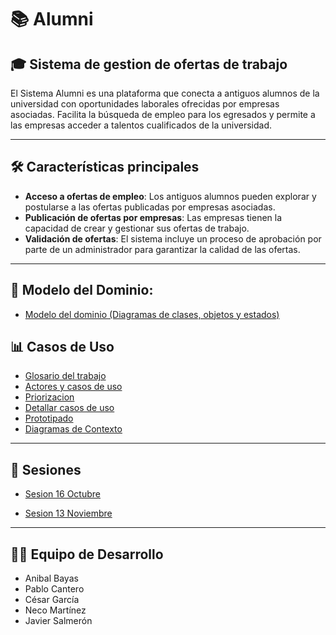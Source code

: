 # 📚 Alumni 
## 🎓 Sistema de gestion de ofertas de trabajo
El Sistema Alumni es una plataforma que conecta a antiguos alumnos de la universidad con oportunidades laborales ofrecidas por empresas asociadas. Facilita la búsqueda de empleo para los egresados y permite a las empresas acceder a talentos cualificados de la universidad.

---
## 🛠️ Características principales

- **Acceso a ofertas de empleo**: Los antiguos alumnos pueden explorar y postularse a las ofertas publicadas por empresas asociadas.
- **Publicación de ofertas por empresas**: Las empresas tienen la capacidad de crear y gestionar sus ofertas de trabajo.
- **Validación de ofertas**: El sistema incluye un proceso de aprobación por parte de un administrador para garantizar la calidad de las ofertas.
---

## 🧩 Modelo del Dominio:

- [Modelo del dominio (Diagramas de clases, objetos y estados)](/modelosUML/ModeloDominio/ModeloDominio.md)



## 📊 Casos de Uso
- [Glosario del trabajo](/modelosUML/Glosario.md)
- [Actores y casos de uso](/modelosUML/CasosDeUso/ActoresYCasos.md#actores)
- [Priorizacion](/modelosUML/CasosDeUso/ActoresYCasos.md#2-priorizar-casos-de-uso)
- [Detallar casos de uso](/modelosUML/CasosDeUso/ActoresYCasos.md#3-detallar-casos-de-uso)
- [Prototipado](/modelosUML/CasosDeUso/Prototipado.md)
- [Diagramas de Contexto](/modelosUML/CasosDeUso/ActoresYCasos.md#diagramas-de-contexto)

---

## 📅 Sesiones

- [Sesion 16 Octubre](SesiónConCliente/Sesion16Octubre.md)

- [Sesion 13 Noviembre](SesiónConCliente/Sesion13Noviembre.md)
---

## 👨‍💻 Equipo de Desarrollo

- Anibal Bayas
- Pablo Cantero
- César García
- Neco Martínez
- Javier Salmerón

